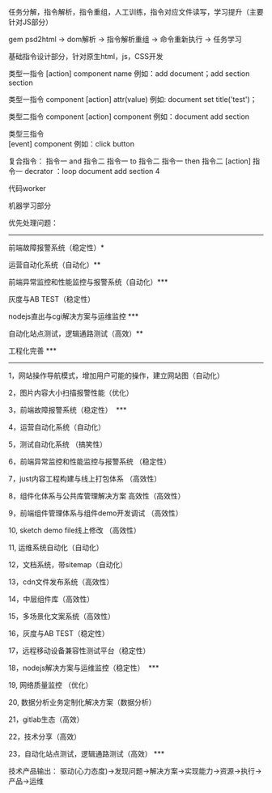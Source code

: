 任务分解，指令解析，指令重组，人工训练，指令对应文件读写，学习提升（主要针对JS部分）

gem psd2html -> dom解析 -> 指令解析重组 -> 命令重新执行 -> 任务学习

基础指令设计部分，针对原生html，js，CSS开发

类型一指令
[action] component name
例如：add document；add section section

类型一指令
component  [action] attr(value)
例如:  document set title('test')；

类型二指令
component [action] component
例如：document add section

类型三指令  
[event] component
例如：click button

复合指令：
指令一 and 指令二
指令一 to 指令二
指令一 then 指令二
[action] 指令一 decrator ：loop document add section 4

代码worker

机器学习部分

优先处理问题：

--------------

前端故障报警系统（稳定性）*

运营自动化系统（自动化）**

前端异常监控和性能监控与报警系统（自动化）***

灰度与AB TEST（稳定性）

nodejs直出与cgi解决方案与运维监控 ***

自动化站点测试，逻辑通路测试（高效）**

工程化完善 ***

--------------
1，网站操作导航模式，增加用户可能的操作，建立网站图（自动化）

2，图片内容大小扫描报警性能（优化）

3，前端故障报警系统（稳定性）  ***

4，运营自动化系统（自动化）

5，测试自动化系统 （搞笑性）

6，前端异常监控和性能监控与报警系统 （稳定性）

7，just内容工程构建与线上打包体系 （高效性）

8，组件化体系与公共库管理解决方案 高效性（高效性）

9，前端组件管理体系与组件demo开发调试 （高效性）

10, sketch demo file线上修改 （高效性）

11, 运维系统自动化（自动化）

12，文档系统，带sitemap（自动化）

13，cdn文件发布系统（高效性）

14，中层组件库（高效性）

15，多场景化文案系统（高效性）

16，灰度与AB TEST（稳定性）

17，远程移动设备兼容性测试平台（稳定性）

18，nodejs解决方案与运维监控（稳定性）  ***

19, 网络质量监控 （优化）

20, 数据分析业务定制化解决方案（数据分析）

21，gitlab生态（高效）

22，技术分享（高效）

23，自动化站点测试，逻辑通路测试（高效） ***

技术产品输出：
驱动(心力态度)->发现问题->解决方案->实现能力->资源->执行->产品->运维

